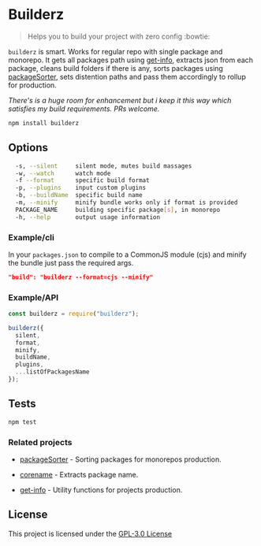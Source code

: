 # Builderz

> Helps you to build your project with zero config :bowtie:

`builderz` is smart. Works for regular repo with single package and monorepo. It
gets all packages path using [get-info](https://github.com/jalal246/get-info),
extracts json from each package, cleans build folders if there is any, sorts
packages using [packageSorter](https://github.com/jalal246/packageSorter),
sets distention paths and pass them accordingly to rollup for production.

_There's is a huge room for enhancement but i keep it this way which satisfies
my build requirements. PRs welcome._

```bash
npm install builderz
```

## Options

```bash
  -s, --silent     silent mode, mutes build massages
  -w, --watch      watch mode
  -f --format      specific build format
  -p, --plugins    input custom plugins
  -b, --buildName  specific build name
  -m, --minify     minify bundle works only if format is provided
  PACKAGE_NAME     building specific package[s], in monorepo
  -h, --help       output usage information
```

### Example/cli

In your `packages.json` to compile to a CommonJS module (cjs) and minify the
bundle just pass the required args.

```json
"build": "builderz --format=cjs --minify"
```

### Example/API

```js
const builderz = require("builderz");

builderz({
  silent,
  format,
  minify,
  buildName,
  plugins,
  ...listOfPackagesName
});
```

## Tests

```sh
npm test
```

### Related projects

- [packageSorter](https://github.com/jalal246/packageSorter) - Sorting packages
  for monorepos production.

- [corename](https://github.com/jalal246/corename) - Extracts package name.

- [get-info](https://github.com/jalal246/get-info) - Utility functions for projects production.

## License

This project is licensed under the [GPL-3.0 License](https://github.com/jalal246/builderz/blob/master/LICENSE)
